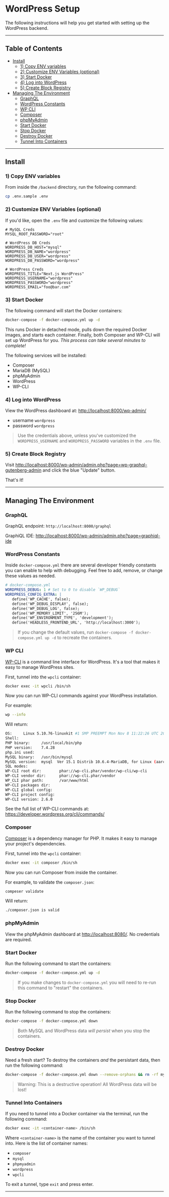 # WordPress Setup <!-- omit in toc -->

The following instructions will help you get started with setting up the WordPress backend.

---

## Table of Contents <!-- omit in toc -->

- [Install](#install)
  - [1) Copy ENV variables](#1-copy-env-variables)
  - [2) Customize ENV Variables (optional)](#2-customize-env-variables-optional)
  - [3) Start Docker](#3-start-docker)
  - [4) Log into WordPress](#4-log-into-wordpress)
  - [5) Create Block Registry](#5-create-block-registry)
- [Managing The Environment](#managing-the-environment)
  - [GraphQL](#graphql)
  - [WordPress Constants](#wordpress-constants)
  - [WP CLI](#wp-cli)
  - [Composer](#composer)
  - [phpMyAdmin](#phpmyadmin)
  - [Start Docker](#start-docker)
  - [Stop Docker](#stop-docker)
  - [Destroy Docker](#destroy-docker)
  - [Tunnel Into Containers](#tunnel-into-containers)

---

## Install

### 1) Copy ENV variables

From inside the `/backend` directory, run the following command:

```bash
cp .env.sample .env
```

### 2) Customize ENV Variables (optional)

If you'd like, open the `.env` file and customize the following values:

```text
# MySQL Creds
MYSQL_ROOT_PASSWORD="root"

# WordPress DB Creds
WORDPRESS_DB_HOST="mysql"
WORDPRESS_DB_NAME="wordpress"
WORDPRESS_DB_USER="wordpress"
WORDPRESS_DB_PASSWORD="wordpress"

# WordPress Creds
WORDPRESS_TITLE="Next.js WordPress"
WORDPRESS_USERNAME="wordpress"
WORDPRESS_PASSWORD="wordpress"
WORDPRESS_EMAIL="foo@bar.com"
```

### 3) Start Docker

The following command will start the Docker containers:

```bash
docker-compose -f docker-compose.yml up -d
```

This runs Docker in detached mode, pulls down the required Docker images, and starts each container. Finally, both Composer and WP-CLI will set up WordPress for you. _This process can take several minutes to complete!_

The following services will be installed:

- Composer
- MariaDB (MySQL)
- phpMyAdmin
- WordPress
- WP-CLI

### 4) Log into WordPress

View the WordPress dashboard at: <http://localhost:8000/wp-admin/>

- username `wordpress`
- password `wordpress`

> Use the credentials above, unless you've customized the `WORDPRESS_USERNAME` and `WORDPRESS_PASSWORD` variables in the `.env` file.

### 5) Create Block Registry

Visit <http://localhost:8000/wp-admin/admin.php?page=wp-graphql-gutenberg-admin> and click the blue "Update" button.

That's it!

---

## Managing The Environment

### GraphQL

GraphQL endpoint: `http://localhost:8000/graphql`

GraphiQL IDE: <http://localhost:8000/wp-admin/admin.php?page=graphiql-ide>

### WordPress Constants

Inside `docker-compose.yml` there are several developer friendly constants you can enable to help with debugging. Feel free to add, remove, or change these values as needed.

```yml
# docker-compose.yml
WORDPRESS_DEBUG: 1 # Set to 0 to disable `WP_DEBUG`
WORDPRESS_CONFIG_EXTRA: |
   define('WP_CACHE', false);
   define('WP_DEBUG_DISPLAY', false);
   define('WP_DEBUG_LOG', false);
   define('WP_MEMORY_LIMIT', '256M');
   define('WP_ENVIRONMENT_TYPE', 'development');
   define('HEADLESS_FRONTEND_URL', 'http://localhost:3000');
```

> If you change the default values, run  `docker-compose -f docker-compose.yml up -d` to recreate the containers.

### WP CLI

[WP-CLI](https://make.wordpress.org/cli/) is a command line interface for WordPress. It's a tool that makes it easy to manage WordPress sites.

First, tunnel into the `wpcli` container:

```bash
docker exec -it wpcli /bin/sh
```

Now you can run WP-CLI commands against your WordPress installation.

For example:

```bash
wp --info
```

Will return:

```bash
OS:     Linux 5.10.76-linuxkit #1 SMP PREEMPT Mon Nov 8 11:22:26 UTC 2021 aarch64
Shell:
PHP binary:     /usr/local/bin/php
PHP version:    7.4.28
php.ini used:
MySQL binary:   /usr/bin/mysql
MySQL version:  mysql  Ver 15.1 Distrib 10.6.4-MariaDB, for Linux (aarch64) using readline 5.1
SQL modes:
WP-CLI root dir:        phar://wp-cli.phar/vendor/wp-cli/wp-cli
WP-CLI vendor dir:      phar://wp-cli.phar/vendor
WP_CLI phar path:       /var/www/html
WP-CLI packages dir:
WP-CLI global config:
WP-CLI project config:
WP-CLI version: 2.6.0
```

See the full list of WP-CLI commands at: <https://developer.wordpress.org/cli/commands/>

### Composer

[Composer](https://getcomposer.org/) is a dependency manager for PHP. It makes it easy to manage your project's dependencies.

First, tunnel into the `wpcli` container:

```bash
docker exec -it composer /bin/sh
```

Now you can run Composer from inside the container.

For example, to validate the `composer.json`:

```bash
compeser validate
```

Will return:

```bash
./composer.json is valid
```

### phpMyAdmin

View the phpMyAdmin dashboard at <http://localhost:8080/>. No credentials are required.

### Start Docker

Run the following command to start the containers:

```bash
docker-compose -f docker-compose.yml up -d
```

> If you make changes to `docker-compose.yml` you will need to re-run this command to "restart" the containers.

### Stop Docker

Run the following command to stop the containers:

```bash
docker-compose -f docker-compose.yml down
```

> Both MySQL and WordPress data _will persist_ when you stop the containers.

### Destroy Docker

Need a fresh start? To destroy the containers _and_ the persistant data, then run the following command:

```bash
docker-compose -f docker-compose.yml down --remove-orphans && rm -rf mysql wordpress
```

> Warning: This is a destructive operation! All WordPress data will be lost!

### Tunnel Into Containers

If you need to tunnel into a Docker container via the terminal, run the following command:

```bash
docker exec -it <container-name> /bin/sh
```

Where `<container-name>` is the name of the container you want to tunnel into. Here is the list of container names:

- `composer`
- `mysql`
- `phpmyadmin`
- `wordpress`
- `wpcli`

To exit a tunnel, type `exit` and press enter.

---
